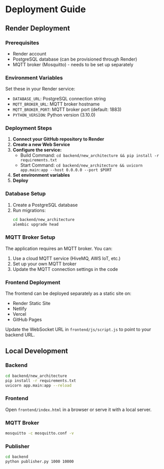 # Deployment Guide

## Render Deployment

### Prerequisites
- Render account
- PostgreSQL database (can be provisioned through Render)
- MQTT broker (Mosquitto) - needs to be set up separately

### Environment Variables
Set these in your Render service:

- `DATABASE_URL`: PostgreSQL connection string
- `MQTT_BROKER_URL`: MQTT broker hostname
- `MQTT_BROKER_PORT`: MQTT broker port (default: 1883)
- `PYTHON_VERSION`: Python version (3.10.0)

### Deployment Steps

1. **Connect your GitHub repository to Render**
2. **Create a new Web Service**
3. **Configure the service:**
   - Build Command: `cd backend/new_architecture && pip install -r requirements.txt`
   - Start Command: `cd backend/new_architecture && uvicorn app.main:app --host 0.0.0.0 --port $PORT`
4. **Set environment variables**
5. **Deploy**

### Database Setup

1. Create a PostgreSQL database
2. Run migrations:
   ```bash
   cd backend/new_architecture
   alembic upgrade head
   ```

### MQTT Broker Setup

The application requires an MQTT broker. You can:
1. Use a cloud MQTT service (HiveMQ, AWS IoT, etc.)
2. Set up your own MQTT broker
3. Update the MQTT connection settings in the code

### Frontend Deployment

The frontend can be deployed separately as a static site on:
- Render Static Site
- Netlify
- Vercel
- GitHub Pages

Update the WebSocket URL in `frontend/js/script.js` to point to your backend URL.

## Local Development

### Backend
```bash
cd backend/new_architecture
pip install -r requirements.txt
uvicorn app.main:app --reload
```

### Frontend
Open `frontend/index.html` in a browser or serve it with a local server.

### MQTT Broker
```bash
mosquitto -c mosquitto.conf -v
```

### Publisher
```bash
cd backend
python publisher.py 1000 10000
```
